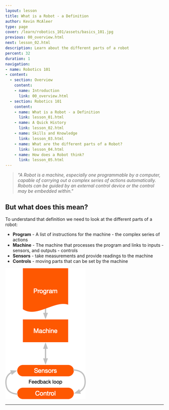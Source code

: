 ```yaml
---
layout: lesson
title: What is a Robot - a Definition
author: Kevin McAleer
type: page
cover: /learn/robotics_101/assets/basics_101.jpg
previous: 00_overview.html
next: lesson_02.html
description: Learn about the different parts of a robot
percent: 32
duration: 1
navigation:
- name: Robotics 101
- content:
  - section: Overview
    content:
    - name: Introduction
      link: 00_overview.html
  - section: Robotics 101
    content:
    - name: What is a Robot - a Definition
      link: lesson_01.html
    - name: A Quick History
      link: lesson_02.html
    - name: Skills and Knowledge
      link: lesson_03.html
    - name: What are the different parts of a Robot?
      link: lesson_04.html
    - name: How does a Robot think?
      link: lesson_05.html
---
```



> *"A Robot is a machine, especially one programmable by a computer, capable of carrying out a  complex series of actions automatically.*
> *Robots can be guided by an external control device or the control may be embedded within."*

## But what does this mean?

To understand that definition we need to look at the different parts of a robot:

* **Program** - A list of instructions for the machine - the complex series of actions
* **Machine** - The machine that processes the program and links to inputs - sensors, and outputs - controls
* **Sensors** - take measurements and provide readings to the machine
* **Controls** - moving parts that can be set by the machine

![Machine diagram](assets/machine.png)

---
